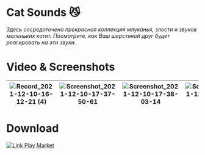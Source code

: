# Cat Sounds :smirk_cat:
*Здесь сосредоточена прекрасная коллекция мяуканья, злости и звуков маленьких котят. Посмотрите, как Ваш шерстяной друг будет реагировать на эти звуки.*
# Video & Screenshots
| ![Record_2021-12-10-16-12-21 (4)](https://user-images.githubusercontent.com/62300353/145564433-1b78f546-b07d-4b3d-be10-5f4759d78263.gif) | ![Screenshot_2021-12-10-17-37-50-61](https://user-images.githubusercontent.com/62300353/145562639-5f9a6ab0-9d9b-4e65-a767-5bcd867396e8.jpg) | ![Screenshot_2021-12-10-17-38-03-14](https://user-images.githubusercontent.com/62300353/145562634-c0f692a7-1fc0-4437-bdb7-3db0771c6263.jpg) | ![Screenshot_2021-12-10-17-38-15-33](https://user-images.githubusercontent.com/62300353/145562638-0513946a-ef1b-4746-ab8d-885af3ccc8c6.jpg) |
|--|--|--|--|
# Download
[![Link Play Market](https://user-images.githubusercontent.com/62300353/145561156-7ff5c372-db26-4304-8553-c4310cc926e2.png)](https://play.google.com/store/apps/details?id=com.alexeyyuditsky.catsounds)
